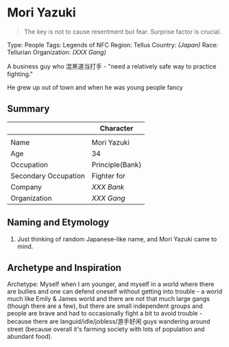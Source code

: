 # Mori Yazuki

> The key is not to cause resentment but fear. Surprise factor is crucial.

Type: People
Tags: Legends of NFC
Region: Tellus
Country: _(Japan)_
Race: Tellurian
Organization: _(XXX Gang)_

A business guy who 混黑道当打手 - "need a relatively safe way to practice fighting."

He grew up out of town and when he was young people fancy 

## Summary

||Character|
|-|-|
||![]()|
|Name|Mori Yazuki|
|Age|34|
|Occupation|Principle(Bank)|
|Secondary Occupation|Fighter for |
|Company|_XXX Bank_|
|Organization|_XXX Gang_|

## Naming and Etymology

1. Just thinking of random Japanese-like name, and Mori Yazuki came to mind.

## Archetype and Inspiration

Archetype: Myself when I am younger, and myself in a world where there are bullies and one can defend oneself without getting into trouble - a world much like Emily & James world and there are not that much large gangs (though there are a few), but there are small independent groups and people are brave and had to occasionally fight a bit to avoid trouble - because there are languid/idle/jobless/游手好闲 guys wandering around street (because overall it's farming society with lots of population and abundant food).